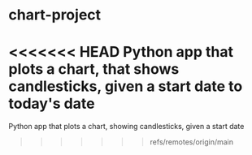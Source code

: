 # chart-project
<<<<<<< HEAD
Python app that plots a chart, that shows candlesticks, given a start date to today's date
=======
Python app that plots a chart, showing candlesticks, given a start date
>>>>>>> refs/remotes/origin/main

